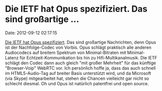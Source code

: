 Die IETF hat Opus spezifiziert. Das sind großartige \...
========================================================

Date: 2012-09-12 02:17:15

[Die IETF hat Opus
spezifiziert](http://www.xiph.org/press/2012/rfc-6716/). Das sind
großartige Nachrichten, denn Opus ist der Nachfolge-Codec von Vorbis.
Opus schlägt praktisch alle anderen Audiocodecs auf breitem Spektrum von
Minimal-Bitraten mit Minimal-Latenz für Echtzeit-Kommunikation bis hin
zu Hifi-Multikanalmusik. Die IETF schlägt den Codec dann auch gleich
\"mit großer Mehrheit\" für das künftige \"Browser-Voip\" WebRTC vor.
Ich persönlich hoffe ja, dass das auch schnell im HTML5-Audio-Tag auf
breiter Basis unterstützt wird, und da Microsoft (via Skype)
mitgearbeitet hat, stehen die Chancen vielleicht gar nicht so schlecht
diesmal. Oh und Opus ist natürlich patentfrei und open source.
